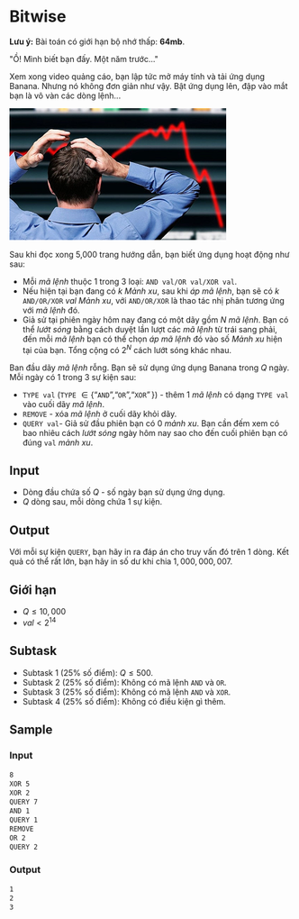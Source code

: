 # Bitwise

**Lưu ý:** Bài toán có giới hạn bộ nhớ thấp: **64mb**.

"Ồ! Mình biết bạn đấy. Một năm trước..."

Xem xong video quảng cáo, bạn lập tức mở máy tính và tải ứng dụng Banana. Nhưng nó không đơn giản như vậy. Bật ứng dụng lên, đập vào mắt bạn là vô vàn các dòng lệnh...

![](bitwise1.png)

Sau khi đọc xong 5,000 trang hướng dẫn, bạn biết ứng dụng hoạt động như sau:

- Mỗi *mã lệnh* thuộc 1 trong 3 loại: `AND val/OR val/XOR val`. 
- Nếu hiện tại bạn đang có $k$ *Mảnh xu*, sau khi *áp mã lệnh*, bạn sẽ có $k$ `AND/OR/XOR` $val$ *Mảnh xu*, với `AND/OR/XOR` là thao tác nhị phân tương ứng với *mã lệnh* đó.
- Giả sử tại phiên ngày hôm nay đang có một dãy gồm $N$ *mã lệnh*. Bạn có thể *lướt sóng* bằng cách duyệt lần lượt các *mã lệnh* từ trái sang phải, đến mỗi *mã lệnh* bạn có thể chọn *áp mã lệnh* đó vào số *Mảnh xu* hiện tại của bạn. Tổng cộng có $2^N$ cách lướt sóng khác nhau.

Ban đầu dãy *mã lệnh* rỗng. Bạn sẽ sử dụng ứng dụng Banana trong $Q$ ngày. Mỗi ngày có 1 trong 3 sự kiện sau:

- `TYPE val` (`TYPE` $\in \{“$`AND`$”, “$`OR`$”, “$`XOR`$”\}$) - thêm 1 *mã lệnh* có dạng `TYPE val` vào cuối dãy *mã lệnh*.
- `REMOVE` - xóa *mã lệnh* ở cuối dãy khỏi dãy.
- `QUERY val`- Giả sử đầu phiên bạn có $0$ *mảnh xu*. Bạn cần đếm xem có bao nhiêu cách *lướt sóng* ngày hôm nay sao cho đến cuối phiên bạn có đúng `val` *mảnh xu*.

## Input

- Dòng đầu chứa số $Q$ - số ngày bạn sử dụng ứng dụng.
- $Q$ dòng sau, mỗi dòng chứa 1 sự kiện.

## Output

Với mỗi sự kiện `QUERY`, bạn hãy in ra đáp án cho truy vấn đó trên 1 dòng. Kết quả có thể rất lớn, bạn hãy in số dư khi chia $1,000,000,007$.

## Giới hạn
- $Q \leq 10,000$
- $val < 2^{14}$

## Subtask
- Subtask 1 (25% số điểm): $Q \leq 500$.
- Subtask 2 (25% số điểm): Không có mã lệnh `AND` và `OR`.
- Subtask 3 (25% số điểm): Không có mã lệnh `AND` và `XOR`.
- Subtask 4 (25% số điểm): Không có điều kiện gì thêm.

## Sample

### Input
```
8
XOR 5
XOR 2
QUERY 7
AND 1
QUERY 1
REMOVE
OR 2
QUERY 2
```

### Output
```
1
2
3
```
